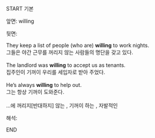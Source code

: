 START
기본

앞면:
willing


뒷면:
<div>They keep a list of people (who are) <b>willing</b> to work nights. </div><div>그들은 야간 근무를 꺼리지 않는 사람들의 명단을 갖고 있다.</div><div><br></div><div>The landlord was <strong>willing</strong> to accept us as tenants. </div><div><div>집주인이 기꺼이 우리를 세입자로 받아 주었다.</div></div><div><br></div><div><div>He’s always <strong>willing</strong> to help out. </div><div><div>그는 항상 기꺼이 도와준다.</div></div></div><div><br></div><div>...에 꺼리지[반대하지] 않는 , 기꺼이 하는 , <span>자발적인</span></div>


해석:
<!--ID: 1746614454969-->
END